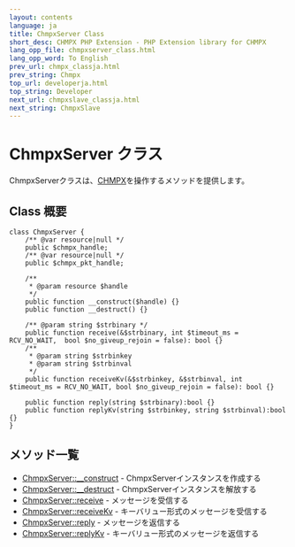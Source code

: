 ```yaml
---
layout: contents
language: ja
title: ChmpxServer Class
short_desc: CHMPX PHP Extension - PHP Extension library for CHMPX
lang_opp_file: chmpxserver_class.html
lang_opp_word: To English
prev_url: chmpx_classja.html
prev_string: Chmpx
top_url: developerja.html
top_string: Developer
next_url: chmpxslave_classja.html
next_string: ChmpxSlave
---
```


# ChmpxServer クラス
ChmpxServerクラスは、[CHMPX](https://chmpx.antpick.ax/indexja.html)を操作するメソッドを提供します。  

## Class 概要

```
class ChmpxServer {
    /** @var resource|null */
    public $chmpx_handle;
    /** @var resource|null */
    public $chmpx_pkt_handle;

    /**
     * @param resource $handle
     */
    public function __construct($handle) {}
    public function __destruct() {}
	
    /** @param string $strbinary */
    public function receive(&$strbinary, int $timeout_ms = RCV_NO_WAIT,  bool $no_giveup_rejoin = false): bool {}
    /**
     * @param string $strbinkey
     * @param string $strbinval
     */
    public function receiveKv(&$strbinkey, &$strbinval, int $timeout_ms = RCV_NO_WAIT, bool $no_giveup_rejoin = false): bool {}
	
    public function reply(string $strbinary):bool {}
    public function replyKv(string $strbinkey, string $strbinval):bool {}
}
```


## メソッド一覧

- [ChmpxServer::__construct](chmpxserver_class_constructja.html) - ChmpxServerインスタンスを作成する
- [ChmpxServer::__destruct](chmpxserver_class_destructja.html) - ChmpxServerインスタンスを解放する
- [ChmpxServer::receive](chmpxserver_class_receiveja.html) - メッセージを受信する
- [ChmpxServer::receiveKv](chmpxserver_class_receivekvja.html) - キーバリュー形式のメッセージを受信する
- [ChmpxServer::reply](chmpxserver_class_replyja.html) - メッセージを返信する
- [ChmpxServer::replyKv](chmpxserver_class_replykvja.html) - キーバリュー形式のメッセージを返信する
